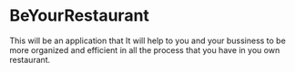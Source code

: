 # BeYourRestaurant

This will be an application that It will help to you and your bussiness to be more organized and efficient in all the process that you have in you own restaurant.
